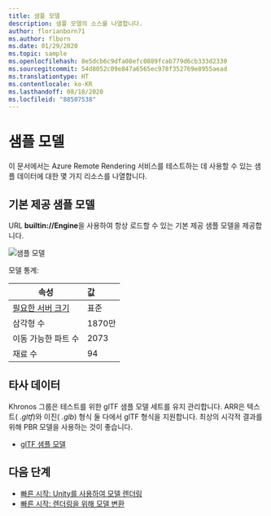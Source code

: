 ```yaml
---
title: 샘플 모델
description: 샘플 모델의 소스를 나열합니다.
author: florianborn71
ms.author: flborn
ms.date: 01/29/2020
ms.topic: sample
ms.openlocfilehash: 8e5dcb6c9dfa08efc0889fcab779d6cb333d2330
ms.sourcegitcommit: 54d8052c09e847a6565ec978f352769e8955aead
ms.translationtype: HT
ms.contentlocale: ko-KR
ms.lasthandoff: 08/18/2020
ms.locfileid: "88507538"
---
```

# <a name="sample-models"></a>샘플 모델

이 문서에서는 Azure Remote Rendering 서비스를 테스트하는 데 사용할 수 있는 샘플 데이터에 대한 몇 가지 리소스를 나열합니다.

## <a name="built-in-sample-model"></a>기본 제공 샘플 모델

URL **builtin://Engine**을 사용하여 항상 로드할 수 있는 기본 제공 샘플 모델을 제공합니다.

![샘플 모델](./media/sample-model.png "샘플 모델")

모델 통계:

| 속성 | 값 |
|-----------|:-----------|
| [필요한 서버 크기](../how-tos/session-rest-api.md#create-a-session) | 표준 |
| 삼각형 수 | 1870만 |
| 이동 가능한 파트 수 | 2073 |
| 재료 수 | 94 |

## <a name="third-party-data"></a>타사 데이터

Khronos 그룹은 테스트를 위한 glTF 샘플 모델 세트를 유지 관리합니다. ARR은 텍스트( *.gltf*)와 이진( *.glb*) 형식 둘 다에서 glTF 형식을 지원합니다. 최상의 시각적 결과를 위해 PBR 모델을 사용하는 것이 좋습니다.

* [glTF 샘플 모델](https://github.com/KhronosGroup/glTF-Sample-Models)

## <a name="next-steps"></a>다음 단계

* [빠른 시작: Unity를 사용하여 모델 렌더링](../quickstarts/render-model.md)
* [빠른 시작: 렌더링을 위해 모델 변환](../quickstarts/convert-model.md)
